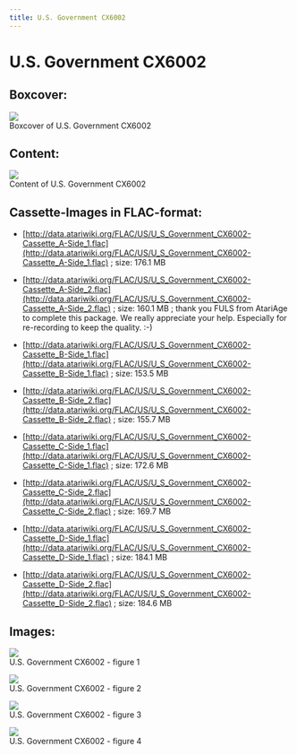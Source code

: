```yaml
---
title: U.S. Government CX6002
---
```

# U.S. Government CX6002  
## Boxcover:  
![](attachments/U.S.+Government+CX6002-Cover.jpg)  
Boxcover of U.S. Government CX6002  
  
## Content:  
![](attachments/U.S.+Government+CX6002-Content.jpg)  
Content of U.S. Government CX6002  
  
  
## Cassette-Images in FLAC-format:  
- [http://data.atariwiki.org/FLAC/US/U_S_Government_CX6002-Cassette_A-Side_1.flac](http://data.atariwiki.org/FLAC/US/U_S_Government_CX6002-Cassette_A-Side_1.flac) ; size: 176.1 MB  
  
- [http://data.atariwiki.org/FLAC/US/U_S_Government_CX6002-Cassette_A-Side_2.flac](http://data.atariwiki.org/FLAC/US/U_S_Government_CX6002-Cassette_A-Side_2.flac) ; size: 160.1 MB ; thank you FULS from AtariAge to complete this package. We really appreciate your help. Especially for re-recording to keep the quality. :-)  
  
- [http://data.atariwiki.org/FLAC/US/U_S_Government_CX6002-Cassette_B-Side_1.flac](http://data.atariwiki.org/FLAC/US/U_S_Government_CX6002-Cassette_B-Side_1.flac) ; size: 153.5 MB  
  
- [http://data.atariwiki.org/FLAC/US/U_S_Government_CX6002-Cassette_B-Side_2.flac](http://data.atariwiki.org/FLAC/US/U_S_Government_CX6002-Cassette_B-Side_2.flac) ; size: 155.7 MB  
  
- [http://data.atariwiki.org/FLAC/US/U_S_Government_CX6002-Cassette_C-Side_1.flac](http://data.atariwiki.org/FLAC/US/U_S_Government_CX6002-Cassette_C-Side_1.flac) ; size: 172.6 MB  
  
- [http://data.atariwiki.org/FLAC/US/U_S_Government_CX6002-Cassette_C-Side_2.flac](http://data.atariwiki.org/FLAC/US/U_S_Government_CX6002-Cassette_C-Side_2.flac) ; size: 169.7 MB  
  
- [http://data.atariwiki.org/FLAC/US/U_S_Government_CX6002-Cassette_D-Side_1.flac](http://data.atariwiki.org/FLAC/US/U_S_Government_CX6002-Cassette_D-Side_1.flac) ; size: 184.1 MB  
  
- [http://data.atariwiki.org/FLAC/US/U_S_Government_CX6002-Cassette_D-Side_2.flac](http://data.atariwiki.org/FLAC/US/U_S_Government_CX6002-Cassette_D-Side_2.flac) ; size: 184.6 MB  
  
## Images:  
![](attachments/USG-5.jpg)  
U.S. Government CX6002 - figure 1  
  
![](attachments/USG-6.jpg)  
U.S. Government CX6002 - figure 2  
  
![](attachments/USG-7.jpg)  
U.S. Government CX6002 - figure 3  
  
![](attachments/USG-8.jpg)  
U.S. Government CX6002 - figure 4  

